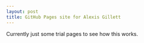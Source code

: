 ```yaml
---
layout: post
title: GitHub Pages site for Alexis Gillett
---
```

Currently just some trial pages to see how this works.

